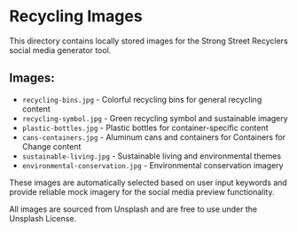 # Recycling Images

This directory contains locally stored images for the Strong Street Recyclers social media generator tool.

## Images:

- `recycling-bins.jpg` - Colorful recycling bins for general recycling content
- `recycling-symbol.jpg` - Green recycling symbol and sustainable imagery
- `plastic-bottles.jpg` - Plastic bottles for container-specific content
- `cans-containers.jpg` - Aluminum cans and containers for Containers for Change content
- `sustainable-living.jpg` - Sustainable living and environmental themes
- `environmental-conservation.jpg` - Environmental conservation imagery

These images are automatically selected based on user input keywords and provide reliable mock imagery for the social media preview functionality.

All images are sourced from Unsplash and are free to use under the Unsplash License.